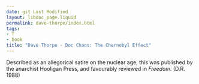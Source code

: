 ```yaml
---
date: git Last Modified
layout: libdoc_page.liquid
permalink: dave-thorpe/index.html
tags:
- T
- book
title: "Dave Thorpe - Doc Chaos: The Chernobyl Effect"
---
```


Described as an allegorical satire on the nuclear age, this was published by the anarchist Hooligan Press, and favourably reviewed in _Freedom_. (D.R. 1988)
